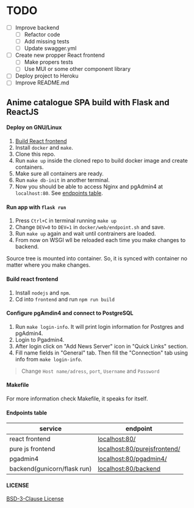 # TODO
- [ ] Improve backend
  - [ ] Refactor code
  - [ ] Add missing tests
  - [ ] Update swagger.yml
- [ ] Create new propper React frontend
  - [ ] Make propers tests
  - [ ] Use MUI or some other component library
- [ ] Deploy project to Heroku
- [ ] Improve README.md

## Anime catalogue SPA build with Flask and ReactJS

#### Deploy on GNU/Linux
1. [Build React frontend](#build-react-frontend)
1. Install `docker` and `make`.
1. Clone this repo.
1. Run `make up` inside the cloned repo to build docker image and create containers.
1. Make sure all containers are ready.
1. Run `make db-init` in another terminal.
1. Now you should be able to access Nginx and pgAdmin4 at `localhost:80`. See [endpoints table](#endpoints-table).

#### Run app with `flask run`
1. Press `Ctrl+C` in terminal running `make up`
1. Change `DEV=0` to `DEV=1` in `docker/web/endpoint.sh` and save.
1. Run `make up` again and wait until contrainers are loaded.
1. From now on WSGI wll be reloaded each time you make changes to backend.

Source tree is mounted into container. So, it is synced with container no matter where you make changes.

#### Build react frontend
1. Install `nodejs` and `npm`.
1. Cd into `frontend` and run `npm run build`

#### Configure pgAmdin4 and connect to PostgreSQL
1. Run `make login-info`. It will print login information for Postgres and pgAdmin4.
1. Login to Pgadmin4.
1. After login click on "Add News Server" icon in "Quick Links" section.
1. Fill name fields in "General" tab. Then fill the "Connection" tab using info from `make login-info`.
> Change `Host name/adress`, `port`, `Username` and `Password`

#### Makefile
For more information check Makefile, it speaks for itself.

#### Endpoints table
| service                     | endpoint                                                         |
|-----------------------------|--------------------------------------------------------------|
| react frontend              | [localhost:80/](localhost:80/)                               |
| pure js frontend            | [localhost:80/purejsfrontend/](localhost:80/purejsfrontend/) |
| pgadmin4                    | [localhost:80/pgadmin4/](localhost:80/pgadmin4/)             |
| backend(gunicorn/flask run) | [localhost:80/backend](localhost:80/backend/)                        |

#### LICENSE
[BSD-3-Clause License](LICENSE)
